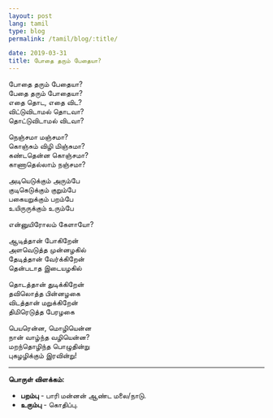 ```yaml
---
layout: post
lang: tamil
type: blog
permalink: /tamil/blog/:title/

date: 2019-03-31
title: போதை தரும் பேதையா?
---
```


போதை தரும் பேதையா? <br/>
பேதை தரும் போதையா? <br/>
எதை தொட, எதை விட? <br/>
விட்டுவிடாமல் தொடவா? <br/>
தொட்டுவிடாமல் விடவா?

நெஞ்சமா மஞ்சமா? <br/>
கொஞ்சும் விழி மிஞ்சுமா? <br/>
கண்டதென்ன கொஞ்சமா? <br/>
காணாதெல்லாம் நஞ்சமா?

அடியெடுக்கும் அரும்பே <br/>
குடிகெடுக்கும் குறும்பே <br/>
பகையறுக்கும் பறம்பே <br/>
உயிருருக்கும் உரும்பே

என்னுயிரோலம் கேளாயோ?

ஆடித்தான் போகிறேன் <br/>
அளவெடுத்த முன்னழகில் <br/>
தேடித்தான் வேர்க்கிறேன் <br/>
தென்படாத இடையழகில்

தொடத்தான் துடிக்கிறேன் <br/>
தவிலொத்த பின்னழகை <br/>
விடத்தான் மறுக்கிறேன் <br/>
திமிரெடுத்த பேரழகை

பெயரென்ன, மொழியென்ன <br/>
நான் வாழ்ந்த வழியென்ன? <br/>
மறந்தொழிந்த பொழுதின்று <br/>
புகழழிக்கும் இரவின்று!

<hr/>

**பொருள் விளக்கம்:**
- **பறம்பு** - பாரி மன்னன் ஆண்ட மலை/நாடு.
- **உரும்பு** - கொதிப்பு.
